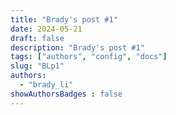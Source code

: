 ```yaml
---
title: "Brady's post #1"
date: 2024-05-21
draft: false
description: "Brady's post #1"
tags: ["authors", "config", "docs"]
slug: "BLp1"
authors:
  - "brady_li"
showAuthorsBadges : false
---
```







